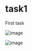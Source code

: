 # task1

First task

![image](https://github.com/mha66/flutter-training-task1/assets/123664862/b949f835-7c8a-45c3-b049-68c4ce603a89)

![image](https://github.com/mha66/flutter-training-task1/assets/123664862/5ea6777b-5f5f-4cf2-9978-bfcb4465e71a)


